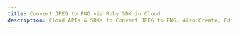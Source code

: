 ---title: Convert JPEG to PNG via Ruby SDK in Clouddescription: Cloud APIs & SDKs to Convert JPEG to PNG. Also Create, Edit & Render Microsoft Word & OpenOffice documents in the Cloud.---